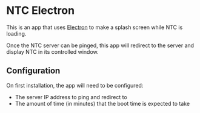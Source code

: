 # NTC Electron

This is an app that uses [Electron](https://www.electronjs.org/) to make a
splash screen while NTC is loading.

Once the NTC server can be pinged, this app will redirect to the server and
display NTC in its controlled window.

## Configuration

On first installation, the app will need to be configured:

* The server IP address to ping and redirect to
* The amount of time (in minutes) that the boot time is expected to take
